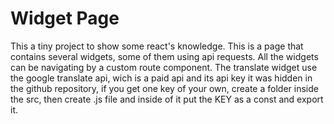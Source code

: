 <h1>Widget Page</h1>
This a tiny project to show some react's knowledge.
This is a page that contains several widgets, some of them using api requests. All the widgets can be navigating by a custom route component. The translate widget use the google translate api, wich is a paid api and its api key it was hidden in the github repository, if you get one key of your own, create a folder inside the src, then create .js file and inside of it put the KEY as a const and export it. 
